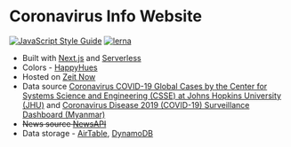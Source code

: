 # Coronavirus Info Website

[![JavaScript Style Guide](https://img.shields.io/badge/code_style-standard-brightgreen.svg)](https://standardjs.com) [![lerna](https://img.shields.io/badge/maintained%20with-lerna-cc00ff.svg)](https://lerna.js.org/)

* Built with [Next.js](https://nextjs.org/) and [Serverless](https://serverless.com/)
* Colors - [HappyHues](https://www.happyhues.co/palettes/6)
* Hosted on [Zeit Now](https://zeit.co/)
* Data source [Coronavirus COVID-19 Global Cases by the Center for Systems Science and Engineering (CSSE) at Johns Hopkins University (JHU)](https://gisanddata.maps.arcgis.com/apps/opsdashboard/index.html#/bda7594740fd40299423467b48e9ecf6) and [Coronavirus Disease 2019 (COVID-19) Surveillance Dashboard (Myanmar)](https://doph.maps.arcgis.com/apps/opsdashboard/index.html#/f8fb4ccc3d2d42c7ab0590dbb3fc26b8)
* ~~News source [NewsAPI](https://newsapi.org)~~
* Data storage - [AirTable](https://airtable.com), [DynamoDB](https://aws.amazon.com/dynamodb/)
